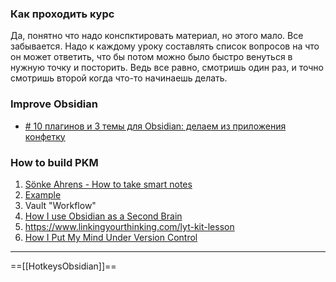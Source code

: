 

### Как проходить курс
Да, понятно что надо конспктировать материал, но этого мало. Все забывается. Надо к каждому уроку составлять список вопросов на что он может ответить, что бы потом можно  было быстро венуться в нужную точку и посторить. Ведь все равно, смотришь один раз, и точно смотришь второй когда что-то начинаешь делать.

### Improve Obsidian
- [# 10 плагинов и 3 темы для Obsidian: делаем из приложения конфетку](https://fedorovpishet.ru/pimp-my-obsidian/)

### How to build PKM
1. [Sönke Ahrens - How to take smart notes](https://vimeo.com/275530205)
2. [Example](https://publish.obsidian.md/mobydiction/notes/_About)
3. Vault "Workflow"
4.  [How I use Obsidian as a Second Brain](https://www.youtube.com/watch?v=uqVx22lo9_4&list=PLXRQ6inbDn6fDEicAQglorjczZR7oudPA&index=2&t=31s)
5.  https://www.linkingyourthinking.com/lyt-kit-lesson
6.  [How I Put My Mind Under Version Control](https://medium.com/analytics-vidhya/how-i-put-my-mind-under-version-control-24caea37b8a5)

---
 ==[[HotkeysObsidian]]==
